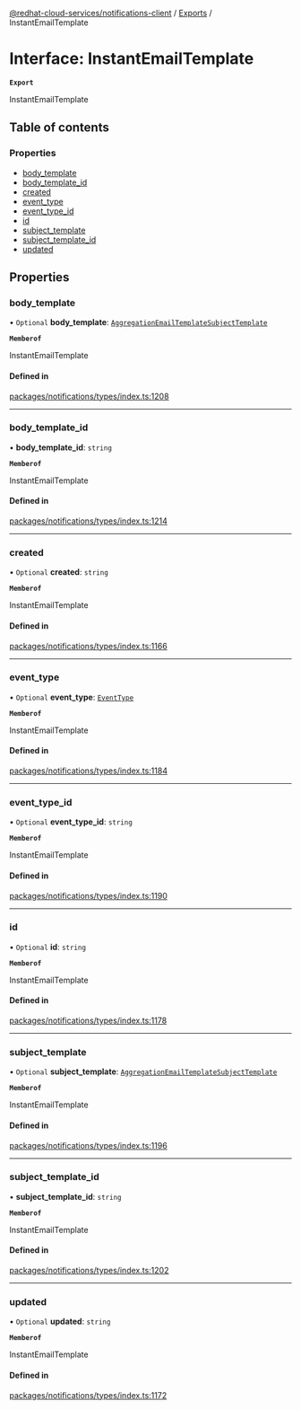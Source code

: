 [@redhat-cloud-services/notifications-client](../README.md) / [Exports](../modules.md) / InstantEmailTemplate

# Interface: InstantEmailTemplate

**`Export`**

InstantEmailTemplate

## Table of contents

### Properties

- [body\_template](InstantEmailTemplate.md#body_template)
- [body\_template\_id](InstantEmailTemplate.md#body_template_id)
- [created](InstantEmailTemplate.md#created)
- [event\_type](InstantEmailTemplate.md#event_type)
- [event\_type\_id](InstantEmailTemplate.md#event_type_id)
- [id](InstantEmailTemplate.md#id)
- [subject\_template](InstantEmailTemplate.md#subject_template)
- [subject\_template\_id](InstantEmailTemplate.md#subject_template_id)
- [updated](InstantEmailTemplate.md#updated)

## Properties

### body\_template

• `Optional` **body\_template**: [`AggregationEmailTemplateSubjectTemplate`](AggregationEmailTemplateSubjectTemplate.md)

**`Memberof`**

InstantEmailTemplate

#### Defined in

[packages/notifications/types/index.ts:1208](https://github.com/RedHatInsights/javascript-clients/blob/main/packages/notifications/types/index.ts#L1208)

___

### body\_template\_id

• **body\_template\_id**: `string`

**`Memberof`**

InstantEmailTemplate

#### Defined in

[packages/notifications/types/index.ts:1214](https://github.com/RedHatInsights/javascript-clients/blob/main/packages/notifications/types/index.ts#L1214)

___

### created

• `Optional` **created**: `string`

**`Memberof`**

InstantEmailTemplate

#### Defined in

[packages/notifications/types/index.ts:1166](https://github.com/RedHatInsights/javascript-clients/blob/main/packages/notifications/types/index.ts#L1166)

___

### event\_type

• `Optional` **event\_type**: [`EventType`](EventType.md)

**`Memberof`**

InstantEmailTemplate

#### Defined in

[packages/notifications/types/index.ts:1184](https://github.com/RedHatInsights/javascript-clients/blob/main/packages/notifications/types/index.ts#L1184)

___

### event\_type\_id

• `Optional` **event\_type\_id**: `string`

**`Memberof`**

InstantEmailTemplate

#### Defined in

[packages/notifications/types/index.ts:1190](https://github.com/RedHatInsights/javascript-clients/blob/main/packages/notifications/types/index.ts#L1190)

___

### id

• `Optional` **id**: `string`

**`Memberof`**

InstantEmailTemplate

#### Defined in

[packages/notifications/types/index.ts:1178](https://github.com/RedHatInsights/javascript-clients/blob/main/packages/notifications/types/index.ts#L1178)

___

### subject\_template

• `Optional` **subject\_template**: [`AggregationEmailTemplateSubjectTemplate`](AggregationEmailTemplateSubjectTemplate.md)

**`Memberof`**

InstantEmailTemplate

#### Defined in

[packages/notifications/types/index.ts:1196](https://github.com/RedHatInsights/javascript-clients/blob/main/packages/notifications/types/index.ts#L1196)

___

### subject\_template\_id

• **subject\_template\_id**: `string`

**`Memberof`**

InstantEmailTemplate

#### Defined in

[packages/notifications/types/index.ts:1202](https://github.com/RedHatInsights/javascript-clients/blob/main/packages/notifications/types/index.ts#L1202)

___

### updated

• `Optional` **updated**: `string`

**`Memberof`**

InstantEmailTemplate

#### Defined in

[packages/notifications/types/index.ts:1172](https://github.com/RedHatInsights/javascript-clients/blob/main/packages/notifications/types/index.ts#L1172)
